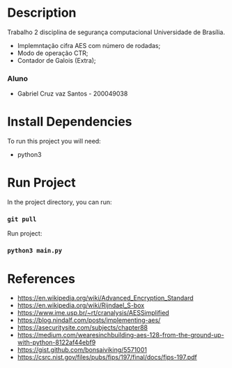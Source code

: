 # Description

Trabalho 2 disciplina de segurança computacional Universidade de Brasília.

- Implemntação cifra AES com número de rodadas;
- Modo de operação CTR;
- Contador de Galois (Extra);

### Aluno

- Gabriel Cruz vaz Santos - 200049038

# Install Dependencies

To run this project you will need:

- python3

# Run Project

In the project directory, you can run:

### `git pull`

Run project:

### `python3 main.py`

# References

- https://en.wikipedia.org/wiki/Advanced_Encryption_Standard
- https://en.wikipedia.org/wiki/Rijndael_S-box
- https://www.ime.usp.br/~rt/cranalysis/AESSimplified
- https://blog.nindalf.com/posts/implementing-aes/
- https://asecuritysite.com/subjects/chapter88
- https://medium.com/wearesinchbuilding-aes-128-from-the-ground-up-with-python-8122af44ebf9
- https://gist.github.com/bonsaiviking/5571001
- https://csrc.nist.gov/files/pubs/fips/197/final/docs/fips-197.pdf
